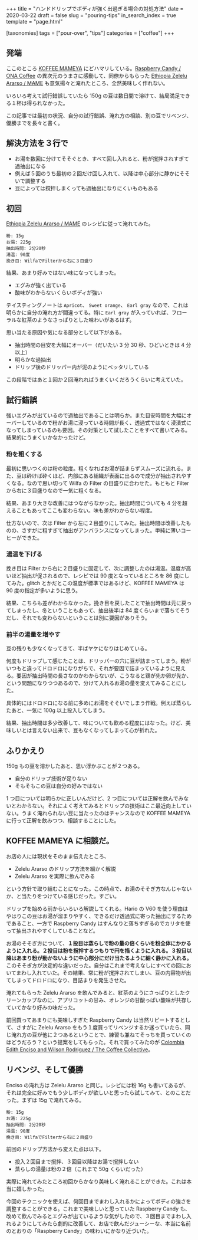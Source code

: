 +++
title = "ハンドドリップでボディが強く出過ぎる場合の対処方法"
date = 2020-03-22
draft = false
slug = "pouring-tips"
in_search_index = true
template = "page.html"

[taxonomies]
tags = ["pour-over", "tips"]
categories = ["coffee"]
+++

## 発端

ここのところ [KOFFEE MAMEYA](https://www.koffee-mameya.com/) にどハマリしている。[Raspberry Candy / ONA Coffee](https://onacoffee.com.au/product/raspberry-candy/) の異次元のうまさに感動して、同僚からもらった [Ethiopia Zelelu Ararso / MAME](https://mame.coffee/collections/coffee/products/zelelu-filter) も意気揚々と淹れたところ、全然美味しく作れない。

いろいろ考えて試行錯誤していたら 150g の豆は数日間で溶けて、結局満足できる１杯は得られなかった。

この記事では最初の状況、自分の試行錯誤、淹れ方の相談、別の豆でリベンジ、優勝までを長々と書く。

<!-- more -->

## 解決方法を３行で

- お湯を数回に分けてそそぐとき、すべて回し入れると、粉が撹拌されすぎて過抽出になる
- 例えば５回のうち最初の２回だけ回し入れて、以降は中心部分に静かにそそいで調整する
- 豆によっては撹拌しまくっても過抽出になりにくいものもある

## 初回

[Ethiopia Zelelu Ararso / MAME](https://mame.coffee/collections/coffee/products/zelelu-filter) のレシピに従って淹れてみた。

```
粉: 15g
お湯: 225g
抽出時間: 2分20秒
湯温: 90度
挽き目: WilfaでFilterから右に３目盛り
```

結果、あまり好みではない味になってしまった。

- エグみが強く出ている
- 酸味がわからないくらいボディが強い

テイスティングノートは `Apricot`、 `Sweet orange`、 `Earl gray` なので、これは明らかに自分の淹れ方が間違ってる。特に `Earl gray` が入っていれば、フローラルな紅茶のようなさっぱりとした味わいがあるはず。

思い当たる原因や気になる部分として以下がある。

- 抽出時間の目安を大幅にオーバー（だいたい 3 分 30 秒、ひどいときは 4 分以上）
- 明らかな過抽出
- ドリップ後のドリッパー内が泥のようにベッタリしている

この段階ではあと１回か２回淹れればうまくいくだろうくらいに考えていた。

## 試行錯誤

強いエグみが出ているので過抽出であることは明らか。また目安時間を大幅にオーバーしているので粉がお湯に浸っている時間が長く、透過式ではなく浸漬式になってしまっているのも要因。その対策として試したことをすべて書いてみる。結果的にうまくいかなかったけど。

### 粉を粗くする

最初に思いつくのは粉の粒度。粗くなればお湯が詰まらずスムーズに流れる。また、豆は砕けば砕くほど、内部にある組織が表面に出るので成分が抽出されやすくなる。なので思い切って Wilfa の Filter の目盛りに合わせた。もともと Filter から右に３目盛りなので一気に粗くなる。

結果、あまり大きな改善にはつながらなかった。抽出時間についても 4 分を超えることもあってここも変わらない。味も差がわからない程度。

仕方ないので、次は Filter から左に２目盛りにしてみた。抽出時間は改善したものの、さすがに粗すぎて抽出がアンバランスになってしまった。単純に薄いコーヒーができた。

### 湯温を下げる

挽き目は Filter から右に２目盛りに固定して、次に調整したのは湯温。温度が高いほど抽出が促されるので、レシピでは 90 度となっているところを 86 度にしてみた。glitch とかだとこの温度が標準ではあるけど、KOFFEE MAMEYA は 90 度の指定が多いように思う。

結果、こちらも差がわからなかった。挽き目を戻したことで抽出時間は元に戻ってしまったし、冬ということもあって、抽出後半は 84 度くらいまで落ちてそうだし、それでも変わらないということは別に要因がありそう。

### 前半の湯量を増やす

豆の残りも少なくなってきて、半ばヤケになりはじめている。

何度もドリップして感じたことは、ドリッパーの穴に豆が詰まってしまう。粉がいつもと違ってドロドロになりがちで、それが要因で詰まっているように見える。要因が抽出時間の長さなのかわからないが、こうなると鶏が先か卵が先か、という問題になりつつあるので、分けて入れるお湯の量を変えてみることにした。

具体的にはドロドロになる前に多めにお湯をそそいでしまう作戦。例えば蒸らしたあと、一気に 100g 以上投入してしまう。

結果、抽出時間は多少改善して、味についても飲める程度にはなった。けど、美味しいとは言えない出来で、豆もなくなってしまって心が折れた。

## ふりかえり

150g もの豆を溶かしたあと、思い浮かぶことが２つある。

- 自分のドリップ技術が足りない
- そもそもこの豆は自分の好みではない

1 つ目については明らかに正しいんだけど、2 つ目については正解を飲んでみないとわからない。それによく考えてみるとドリップの技術はここ最近向上していない。うまく淹れられない豆に当たったのはチャンスなので KOFFEE MAMEYA に行って正解を飲みつつ、相談することにした。

## KOFFEE MAMEYA に相談だ。

お店の人には現状をそのまま伝えたところ、

- Zelelu Ararso のドリップ方法を細かく解説
- Zelelu Ararso を実際に飲んでみる

という方針で取り組むことになった。この時点で、お湯のそそぎ方なんじゃないか、と当たりをつけている感じだった。すごい。

ドリップを始める前からいろいろ解説してくれる。Hario の V60 を使う理由はやはりこの豆はお湯が溜まりやすく、できるだけ透過式に寄った抽出にするためであること、一方で Raspberry Candy はすんなりと落ちすぎるのでカリタを使って抽出されやすくしていることなど。

お湯のそそぎ方について、**１投目は蒸らしで粉の量の倍くらいを粉全体にかかるように入れる。２投目は粉を撹拌するつもりで円を描くように入れる。３投目以降はあまり粉が動かないように中心部分にだけ当たるように細く静かに入れる。** このそそぎ方が決定的な違いだった。自分はこれまで考えなしにすべての回においてまわし入れていた。その結果、常に粉が撹拌されてしまい、豆の内容物が出てしまってドロドロになり、目詰まりを発生させた。

淹れてもらった Zelelu Ararso を飲んでみると、紅茶のようにさっぱりとしたクリーンカップなのに、アプリコットの甘み、オレンジの甘酸っぱい酸味が共存していてかなり好みの味だった。

前回買ってあまりにも美味しすぎた Raspberry Candy は当然リピートするとして、さすがに Zelelu Ararso をもう１度買ってリベンジするか迷っていたら、同じ淹れ方の豆が他に２つあるということで、練習も兼ねてそっちを買っていくのはどうだろう？という提案をしてもらった。それで買ってみたのが [Colombia Edith Enciso and Wilson Rodriguez / The Coffee Collective](https://coffeecollective.dk/shop/enciso/)。

## リベンジ、そして優勝

Enciso の淹れ方は Zelelu Ararso と同じ。レシピには粉 16g も書いてあるが、それは完全に好みでもう少しボディが欲しいと思ったら試してみて、とのことだった。まずは 15g で淹れてみる。

```
粉: 15g
お湯: 225g
抽出時間: 2分20秒
湯温: 90度
挽き目: WilfaでFilterから右に２目盛り
```

前回のドリップ方法から変えた点は以下。

- 投入２回目まで撹拌、３回目以降はお湯で撹拌しない
- 蒸らしの湯量は粉の２倍（これまで 50g くらいだった）

実際に淹れてみたところ初回からかなり美味しく淹れることができた。これは本当に嬉しかった。

今回のテクニックを使えば、何回目までまわし入れるかによってボディの強さを調整することができる。これまで美味しいと思っていた Raspberry Candy も、改めて飲んでみるとエグみが出ているような気がしたので、３回目までまわし入れるようにしてみたら劇的に改善して、お店で飲んだジューシーな、本当に名前のとおりの「Raspberry Candy」の味わいにかなり近づいた。
